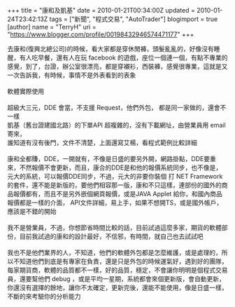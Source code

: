+++
title = "康和及凱基"
date = 2010-01-21T00:34:00Z
updated = 2010-01-24T23:42:13Z
tags = ["新聞", "程式交易", "AutoTrader"]
blogimport = true 
[author]
	name = "TerryH"
	uri = "https://www.blogger.com/profile/00198432946574471177"
+++

去康和(復興北總公司)的時候，看大家都是穿休閒褲，頭髮亂亂的，好像沒有睡醒，有人吃早餐，還有人在玩 facebook 的遊戲，座位一個連一個，有點不專業的感覺，到了，台證，辦公室很漂亮，都是穿襯衫，西裝褲，感覺很專業，這就是又一次告訴我，有時候，事情不是外表看到的表象<br /><br />軟體實際使用<br /><br />超級大三元，DDE 會當，不支援 Request，他們外包， 都是同一家做的，還會不一樣<br />凱基（舊台證建國北路）的下單API 超複雜的，沒有下載網址，由營業員用 email 寄來，<br />誰知道有沒有後門，文件不清楚，上面還寫艾楊，看程式範例比較詳細<br /><br />康和全都賺，DDE，一開就有，不像是日盛的要另外開，網路掛點，DDE要重來，不然報價不會更新，而且，康合的DDE是和他的報價系統同步，也不像是，元大的系統，可以報價DDE同步，不過，元大的非要你裝個 打 NET Framework 的套件，還不能是新版的，要他們相容那一版，康和不只這樣，連部份的國外的商品報價都有，而且不是另外嵌個網頁報價，或是JAVA Applet 給你，和國內商品報價都是一樣的介面， API文件詳細，易上手，如果不想開TS，或是國外帳戶，應該是不錯的開始<br /><br />我不是營業員，不過，你想節省時間比較的話，目前試過這麼多家，期貨的軟體部份，目前我試過的康和的設計最好，不信邪，有時間，就自己也去試試吧<br /><br />我也不是他們業界的人，不知道，他們的軟體外包都是怎麼維護，或是處理的，所以不知道他們到底是有專家在負責，還是只是外包的時候運氣好，遇到好的團隊，每家期貨商，軟體的品質都不一樣，好的品質，穩定，不會讓你明明是個程式交易員，還要幫他們 debug ，或是平均一星期，系統都會來個更新版，會自動更新，你還沒有選擇的餘地，讓你不太確定，更新完後，還能不能使用，像是日盛一樣，不斷的來考驗你的分析能力
